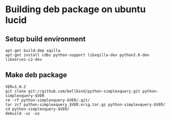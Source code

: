 # Building deb package on ubuntu lucid

## Setup build environment

    apt-get build-dep xqilla
    apt-get install cdbs python-support libxqilla-dev python2.6-dev libxerces-c2-dev

## Make deb package

    VER=1.0.2
    git clone git://github.com/bellbind/python-simplexquery.git python-simplexquery-$VER
    rm -rf python-simplexquery-$VER/.git/
    tar zcf python-simplexquery_$VER.orig.tar.gz python-simplexquery-$VER/
    cd python-simplexquery-$VER/
    debuild -uc -us
